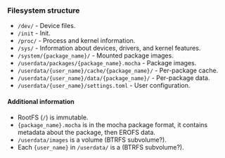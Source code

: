 ### Filesystem structure

- `/dev/` - Device files.
- `/init` - Init.
- `/proc/` - Process and kernel information.
- `/sys/` - Information about devices, drivers, and kernel features.
- `/system/{package_name}/` - Mounted package images.
- `/userdata/packages/{package_name}.mocha` - Package images.
- `/userdata/{user_name}/cache/{package_name}/` - Per-package cache.
- `/userdata/{user_name}/data/{package_name}/` - Per-package data.
- `/userdata/{user_name}/settings.toml` - User configuration.

#### Additional information

- RootFS (`/`) is immutable.
- `{package_name}.mocha` is in the mocha package format, it contains metadata about the package, then EROFS data.
- `/userdata/images` is a volume (BTRFS subvolume?).
- Each `{user_name}` in `/userdata/` is a (BTRFS subvolume?).
